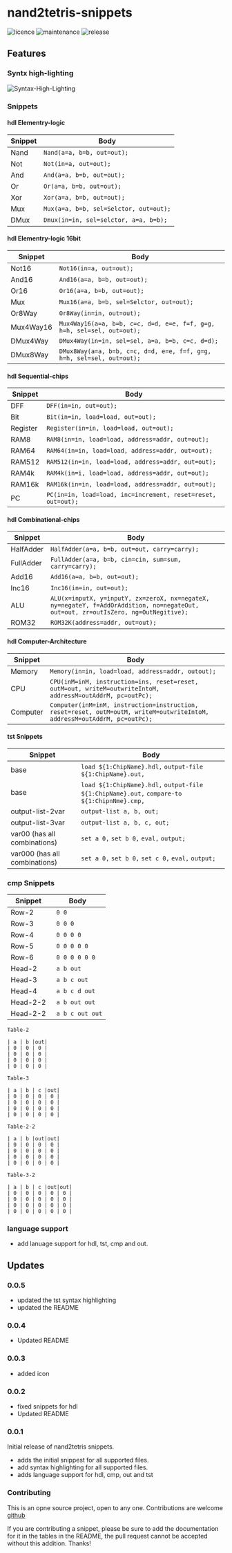 # nand2tetris-snippets

![licence](https://img.shields.io/badge/license-MIT-green) ![maintenance](https://img.shields.io/maintenance/yes/2021) ![release](https://img.shields.io/github/v/release/lukeJEdwards/nand2tetris-snippets)

## Features

### Syntx high-lighting

![Syntax-High-Lighting](https://github.com/lukeJEdwards/nand2tetris-snippets/blob/master/images/Syntax-high-lighting.PNG?raw=true)

### Snippets

#### hdl Elementry-logic

| Snippet | Body                                   |
| ------- | -------------------------------------- |
| Nand    | `Nand(a=a, b=b, out=out);`             |
| Not     | `Not(in=a, out=out);`                  |
| And     | `And(a=a, b=b, out=out);`              |
| Or      | `Or(a=a, b=b, out=out);`               |
| Xor     | `Xor(a=a, b=b, out=out);`              |
| Mux     | `Mux(a=a, b=b, sel=Selctor, out=out);` |
| DMux    | `Dmux(in=in, sel=selctor, a=a, b=b);`  |

#### hdl Elementry-logic 16bit

| Snippet   | Body                                                                   |
| --------- | ---------------------------------------------------------------------- |
| Not16     | `Not16(in=a, out=out);`                                                |
| And16     | `And16(a=a, b=b, out=out);`                                            |
| Or16      | `Or16(a=a, b=b, out=out);`                                             |
| Mux       | `Mux16(a=a, b=b, sel=Selctor, out=out);`                               |
| Or8Way    | `Or8Way(in=in, out=out);`                                              |
| Mux4Way16 | `Mux4Way16(a=a, b=b, c=c, d=d, e=e, f=f, g=g, h=h, sel=sel, out=out);` |
| DMux4Way  | `DMux4Way(in=in, sel=sel, a=a, b=b, c=c, d=d);`                        |
| DMux8Way  | `DMux8Way(a=a, b=b, c=c, d=d, e=e, f=f, g=g, h=h, sel=sel, out=out);`  |

#### hdl Sequential-chips

| Snippet  | Body                                                         |
| -------- | ------------------------------------------------------------ |
| DFF      | `DFF(in=in, out=out);`                                       |
| Bit      | `Bit(in=in, load=load, out=out);`                            |
| Register | `Register(in=in, load=load, out=out);`                       |
| RAM8     | `RAM8(in=in, load=load, address=addr, out=out);`             |
| RAM64    | `RAM64(in=in, load=load, address=addr, out=out);`            |
| RAM512   | `RAM512(in=in, load=load, address=addr, out=out);`           |
| RAM4k    | `RAM4k(in=i, load=load, address=addr, out=out);`             |
| RAM16k   | `RAM16k(in=in, load=load, address=addr, out=out);`           |
| PC       | `PC(in=in, load=load, inc=increment, reset=reset, out=out);` |

#### hdl Combinational-chips

| Snippet   | Body                                                                                                                               |
| --------- | ---------------------------------------------------------------------------------------------------------------------------------- |
| HalfAdder | `HalfAdder(a=a, b=b, out=out, carry=carry);`                                                                                       |
| FullAdder | `FullAdder(a=a, b=b, cin=cin, sum=sum, carry=carry);`                                                                              |
| Add16     | `Add16(a=a, b=b, out=out);`                                                                                                        |
| Inc16     | `Inc16(in=in, out=out);`                                                                                                           |
| ALU       | `ALU(x=inputX, y=inputY, zx=zeroX, nx=negateX, ny=negateY, f=AddOrAddition, no=negateOut, out=out, zr=outIsZero, ng=OutNegitive);` |
| ROM32     | `ROM32K(address=addr, out=out);`                                                                                                   |

#### hdl Computer-Architecture

| Snippet  | Body                                                                                                                     |
| -------- | ------------------------------------------------------------------------------------------------------------------------ |
| Memory   | `Memory(in=in, load=load, address=addr, outout);`                                                                        |
| CPU      | `CPU(inM=inM, instruction=ins, reset=reset, outM=out, writeM=outwriteIntoM, addressM=outAddrM, pc=outPc);`               |
| Computer | `Computer(inM=inM, instruction=instruction, reset=reset, outM=outM, writeM=outwriteIntoM, addressM=outAddrM, pc=outPc);` |

#### tst Snippets

| Snippet                       | Body                                                                                       |
| ----------------------------- | ------------------------------------------------------------------------------------------ |
| base                          | `load ${1:ChipName}.hdl,` `output-file ${1:ChipName}.out,`                                 |
| base                          | `load ${1:ChipName}.hdl,` `output-file ${1:ChipName}.out,` `compare-to ${1:ChipnNme}.cmp,` |
| output-list-2var              | `output-list a, b, out;`                                                                   |
| output-list-3var              | `output-list a, b, c, out;`                                                                |
| var00 (has all combinations)  | `set a 0,` `set b 0,` `eval,` `output;`                                                    |
| var000 (has all combinations) | `set a 0,` `set b 0,` `set c 0,` `eval,` `output;`                                         |

### cmp Snippets

| Snippet  | Body             |
| -------- | ---------------- |
| Row-2    | ` 0 0`           |
| Row-3    | ` 0 0 0`         |
| Row-4    | ` 0 0 0 0`       |
| Row-5    | ` 0 0 0 0 0`     |
| Row-6    | ` 0 0 0 0 0 0`   |
| Head-2   | ` a b out`       |
| Head-3   | ` a b c out`     |
| Head-4   | ` a b c d out`   |
| Head-2-2 | ` a b out out`   |
| Head-2-2 | ` a b c out out` |

`Table-2`

```
| a | b |out|
| 0 | 0 | 0 |
| 0 | 0 | 0 |
| 0 | 0 | 0 |
| 0 | 0 | 0 |
```

`Table-3`

```
| a | b | c |out|
| 0 | 0 | 0 | 0 |
| 0 | 0 | 0 | 0 |
| 0 | 0 | 0 | 0 |
| 0 | 0 | 0 | 0 |
```

`Table-2-2`

```
| a | b |out|out|
| 0 | 0 | 0 | 0 |
| 0 | 0 | 0 | 0 |
| 0 | 0 | 0 | 0 |
| 0 | 0 | 0 | 0 |
```

`Table-3-2`

```
| a | b | c |out|out|
| 0 | 0 | 0 | 0 | 0 |
| 0 | 0 | 0 | 0 | 0 |
| 0 | 0 | 0 | 0 | 0 |
| 0 | 0 | 0 | 0 | 0 |
```

### language support

- add lanuage support for hdl, tst, cmp and out.

## Updates

### 0.0.5

- updated the tst syntax highlighting
- updated the README

### 0.0.4

- Updated README

### 0.0.3

- added icon

### 0.0.2

- fixed snippets for hdl
- Updated README

### 0.0.1

Initial release of nand2tetris snippets.

- adds the initial snippest for all supported files.
- add syntax highlighting for all supported files.
- adds language support for hdl, cmp, out and tst

### Contributing

This is an opne source project, open to any one. Contributions are welcome [github](https://github.com/lukeJEdwards/nand2tetris-snippets)

If you are contributing a snippet, please be sure to add the documentation for it in the tables in the README, the pull request cannot be accepted without this addition. Thanks!
